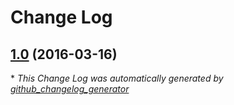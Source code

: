 # Change Log

## [1.0](https://github.com/wangsha/docker-registry-frontend/tree/1.0) (2016-03-16)


\* *This Change Log was automatically generated by [github_changelog_generator](https://github.com/skywinder/Github-Changelog-Generator)*